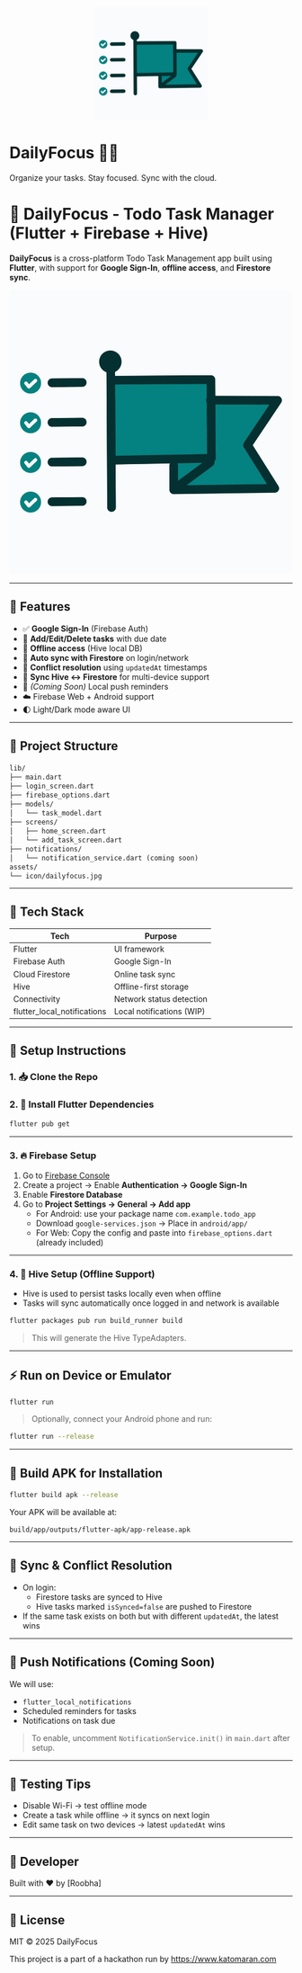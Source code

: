 <p align="center">
  <img src="assets/icon/dailyfocus.jpg" alt="DailyFocus Logo" width="200"/>
</p>

# DailyFocus 🧠📅  
Organize your tasks. Stay focused. Sync with the cloud.


# 📝 DailyFocus - Todo Task Manager (Flutter + Firebase + Hive)

**DailyFocus** is a cross-platform Todo Task Management app built using **Flutter**, with support for **Google Sign-In**, **offline access**, and **Firestore sync**.

![DailyFocus Logo](assets/icon/dailyfocus.jpg)

---

## 🚀 Features

- ✅ **Google Sign-In** (Firebase Auth)
- 📝 **Add/Edit/Delete tasks** with due date
- 📴 **Offline access** (Hive local DB)
- 🔄 **Auto sync with Firestore** on login/network
- 🔁 **Conflict resolution** using `updatedAt` timestamps
- 📶 **Sync Hive ↔ Firestore** for multi-device support
- 🔔 *(Coming Soon)* Local push reminders
- ☁️ Firebase Web + Android support
- 🌓 Light/Dark mode aware UI

---

## 📂 Project Structure

```
lib/
├── main.dart
├── login_screen.dart
├── firebase_options.dart
├── models/
│   └── task_model.dart
├── screens/
│   ├── home_screen.dart
│   └── add_task_screen.dart
├── notifications/
│   └── notification_service.dart (coming soon)
assets/
└── icon/dailyfocus.jpg
```

---

## 🧰 Tech Stack

| Tech            | Purpose                         |
|-----------------|---------------------------------|
| Flutter         | UI framework                    |
| Firebase Auth   | Google Sign-In                  |
| Cloud Firestore | Online task sync                |
| Hive            | Offline-first storage           |
| Connectivity    | Network status detection        |
| flutter_local_notifications | Local notifications (WIP) |

---

## 🔧 Setup Instructions

### 1. 📥 Clone the Repo

### 2. 🔌 Install Flutter Dependencies

```bash
flutter pub get
```

---

### 3. 🔥 Firebase Setup

1. Go to [Firebase Console](https://console.firebase.google.com)
2. Create a project → Enable **Authentication → Google Sign-In**
3. Enable **Firestore Database**
4. Go to **Project Settings → General → Add app**
   - For Android: use your package name `com.example.todo_app`
   - Download `google-services.json` → Place in `android/app/`
   - For Web: Copy the config and paste into `firebase_options.dart` (already included)

---

### 4. 💾 Hive Setup (Offline Support)

- Hive is used to persist tasks locally even when offline
- Tasks will sync automatically once logged in and network is available

```bash
flutter packages pub run build_runner build
```

> This will generate the Hive TypeAdapters.

---

## ⚡ Run on Device or Emulator

```bash
flutter run
```

> Optionally, connect your Android phone and run:

```bash
flutter run --release
```

---

## 📱 Build APK for Installation

```bash
flutter build apk --release
```

Your APK will be available at:

```
build/app/outputs/flutter-apk/app-release.apk
```

---

## 🔄 Sync & Conflict Resolution

- On login:
  - Firestore tasks are synced to Hive
  - Hive tasks marked `isSynced=false` are pushed to Firestore
- If the same task exists on both but with different `updatedAt`, the latest wins

---

## 🔔 Push Notifications (Coming Soon)

We will use:

- `flutter_local_notifications`
- Scheduled reminders for tasks
- Notifications on task due

> To enable, uncomment `NotificationService.init()` in `main.dart` after setup.

---

## 🧪 Testing Tips

- Disable Wi-Fi → test offline mode
- Create a task while offline → it syncs on next login
- Edit same task on two devices → latest `updatedAt` wins

---

## 👤 Developer

Built with ❤️ by [Roobha]

---

## 📝 License

MIT © 2025 DailyFocus

This project is a part of a hackathon run by
https://www.katomaran.com
